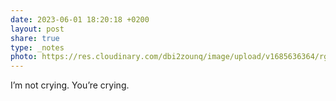 ```yaml
---
date: 2023-06-01 18:20:18 +0200
layout: post
share: true
type: _notes
photo: https://res.cloudinary.com/dbi2zounq/image/upload/v1685636364/rgyvkuu1hjfdrzsjwp8k.jpg
---
```

I’m not crying. You’re crying. 
